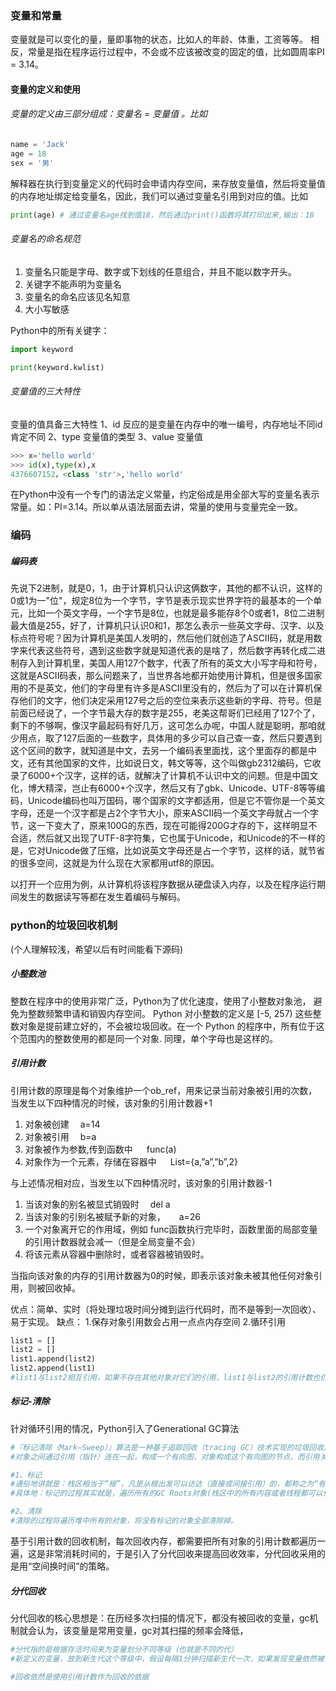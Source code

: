 ### 变量和常量

变量就是可以变化的量，量即事物的状态，比如人的年龄、体重，工资等等。
相反，常量是指在程序运行过程中，不会或不应该被改变的固定的值，比如圆周率PI = 3.14。

#### 变量的定义和使用

###### 变量的定义由三部分组成：变量名 = 变量值 。比如

```Python
name = 'Jack'
age = 18
sex = '男'
```
解释器在执行到变量定义的代码时会申请内存空间，来存放变量值，然后将变量值的内存地址绑定给变量名，因此，我们可以通过变量名引用到对应的值。比如
```Python
print(age) # 通过变量名age找到值18，然后通过print()函数将其打印出来,输出：18
```

###### 变量名的命名规范

1. 变量名只能是字母、数字或下划线的任意组合，并且不能以数字开头。
2. 关键字不能声明为变量名
3. 变量名的命名应该见名知意
4. 大小写敏感

Python中的所有关键字：
```Python
import keyword

print(keyword.kwlist)
```

###### 变量值的三大特性

变量的值具备三大特性
1、id 反应的是变量在内存中的唯一编号，内存地址不同id肯定不同
2、type 变量值的类型
3、value 变量值

```Python
>>> x='hello world'
>>> id(x),type(x),x
4376607152，<class 'str'>,'hello world'
```

在Python中没有一个专门的语法定义常量，约定俗成是用全部大写的变量名表示常量。如：PI=3.14。所以单从语法层面去讲，常量的使用与变量完全一致。

### 编码

##### 编码表

先说下2进制，就是0，1，由于计算机只认识这俩数字，其他的都不认识，这样的0或1为一"位"，规定8位为一个字节，字节是表示现实世界字符的最基本的一个单元，比如一个英文字母，一个字节是8位，也就是最多能存8个0或者1，8位二进制最大值是255，好了，计算机只认识0和1，那怎么表示一些英文字母、汉字、以及标点符号呢？因为计算机是美国人发明的，然后他们就创造了ASCII码，就是用数字来代表这些符号，遇到这些数字就是知道代表的是啥了，然后数字再转化成二进制存入到计算机里，美国人用127个数字，代表了所有的英文大小写字母和符号，这就是ASCII码表，那么问题来了，当世界各地都开始使用计算机，但是很多国家用的不是英文，他们的字母里有许多是ASCII里没有的，然后为了可以在计算机保存他们的文字，他们决定采用127号之后的空位来表示这些新的字母、符号。但是前面已经说了，一个字节最大存的数字是255，老美这帮哥们已经用了127个了，剩下的不够啊，像汉字最起码有好几万，这可怎么办呢，中国人就是聪明，那咱就少用点，取了127后面的一些数字，具体用的多少可以自己查一查，然后只要遇到这个区间的数字，就知道是中文，去另一个编码表里面找，这个里面存的都是中文，还有其他国家的文件，比如说日文，韩文等等，这个叫做gb2312编码，它收录了6000+个汉字，这样的话，就解决了计算机不认识中文的问题。但是中国文化，博大精深，岂止有6000+个汉字，然后又有了gbk、Unicode、UTF-8等等编码，Unicode编码也叫万国码，哪个国家的文字都适用，但是它不管你是一个英文字母，还是一个汉字都是占2个字节大小，原来ASCII码一个英文字母就占一个字节，这一下变大了，原来100G的东西，现在可能得200G才存的下，这样明显不合适，然后就又出现了UTF-8字符集，它也属于Unicode，和Unicode的不一样的是，它对Unicode做了压缩，比如说英文字母还是占一个字节，这样的话，就节省的很多空间，这就是为什么现在大家都用utf8的原因。

以打开一个应用为例，从计算机将该程序数据从硬盘读入内存，以及在程序运行期间发生的数据读写等都在发生着编码与解码。

### python的垃圾回收机制

(个人理解较浅，希望以后有时间能看下源码)
##### 小整数池

整数在程序中的使用非常广泛，Python为了优化速度，使用了小整数对象池， 避免为整数频繁申请和销毁内存空间。
Python 对小整数的定义是 [-5, 257) 这些整数对象是提前建立好的，不会被垃圾回收。在一个 Python 的程序中，所有位于这个范围内的整数使用的都是同一个对象.
同理，单个字母也是这样的。

#####  引用计数

引用计数的原理是每个对象维护一个ob_ref，用来记录当前对象被引用的次数，当发生以下四种情况的时候，该对象的引用计数器+1
1. 对象被创建  a=14
2. 对象被引用  b=a
3. 对象被作为参数,传到函数中   func(a)
4. 对象作为一个元素，存储在容器中   List={a,”a”,”b”,2}  

与上述情况相对应，当发生以下四种情况时，该对象的引用计数器-1
1. 当该对象的别名被显式销毁时  del a
2. 当该对象的引别名被赋予新的对象，   a=26
3. 一个对象离开它的作用域，例如 func函数执行完毕时，函数里面的局部变量的引用计数器就会减一（但是全局变量不会）
4. 将该元素从容器中删除时，或者容器被销毁时。

当指向该对象的内存的引用计数器为0的时候，即表示该对象未被其他任何对象引用，则被回收掉。

优点：简单、实时（将处理垃圾时间分摊到运行代码时，而不是等到一次回收）、易于实现。
缺点：
1.保存对象引用数会占用一点点内存空间
2.循环引用
```Python
list1 = []
list2 = []
list1.append(list2)
list2.append(list1)
#list1与list2相互引用，如果不存在其他对象对它们的引用，list1与list2的引用计数也仍然为1，所占用的内存永远无法被回收，这将是致命的。
```

##### 标记-清除

针对循环引用的情况，Python引入了Generational GC算法
```Python
#『标记清除（Mark—Sweep）』算法是一种基于追踪回收（tracing GC）技术实现的垃圾回收算法。它分为两个阶段：第一阶段是标记阶段，GC会把所有的『活动对象』打上标记，第二阶段是把那些没有标记的对象『非活动对象』进行回收。那么GC又是如何判断哪些是活动对象哪些是非活动对象的呢？
#对象之间通过引用（指针）连在一起，构成一个有向图，对象构成这个有向图的节点，而引用关系构成这个有向图的边。从根对象（root object）出发，沿着有向边遍历对象，可达的（reachable）对象标记为活动对象，不可达的对象就是要被清除的非活动对象。根对象就是全局变量、调用栈、寄存器。

#1、标记
#通俗地讲就是：栈区相当于“根”，凡是从根出发可以访达（直接或间接引用）的，都称之为“有根之人”，有根之人当活，无根之人当死。
#具体地：标记的过程其实就是，遍历所有的GC Roots对象(栈区中的所有内容或者线程都可以作为GC Roots对象），然后将所有GC Roots的对象可以直接或间接访问到的对象标记为存活的对象，其余的均为非存活对象，应该被清除。

#2、清除
#清除的过程将遍历堆中所有的对象，将没有标记的对象全部清除掉。
```
基于引用计数的回收机制，每次回收内存，都需要把所有对象的引用计数都遍历一遍，这是非常消耗时间的，于是引入了分代回收来提高回收效率，分代回收采用的是用“空间换时间”的策略。

##### 分代回收

分代回收的核心思想是：在历经多次扫描的情况下，都没有被回收的变量，gc机制就会认为，该变量是常用变量，gc对其扫描的频率会降低，
```Python
#分代指的是根据存活时间来为变量划分不同等级（也就是不同的代）
#新定义的变量，放到新生代这个等级中，假设每隔1分钟扫描新生代一次，如果发现变量依然被引用，那么该对象的权重（权重本质就是个整数）加一，当变量的权重大于某个设定得值（假设为3），会将它移动到更高一级的青春代，青春代的gc扫描的频率低于新生代（扫描时间间隔更长），假设5分钟扫描青春代一次，这样每次gc需要扫描的变量的总个数就变少了，节省了扫描的总时间，接下来，青春代中的对象，也会以同样的方式被移动到老年代中。也就是等级（代）越高，被垃圾回收机制扫描的频率越低

#回收依然是使用引用计数作为回收的依据
```

